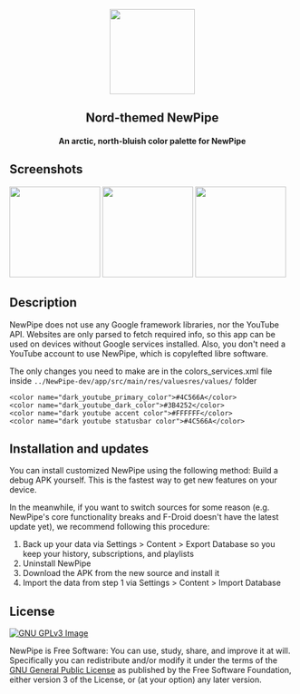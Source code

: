 <p align="center"><a href="https://newpipe.net"><img src="https://user-images.githubusercontent.com/15047534/156973787-fdba0c71-b26d-42e0-bb74-55aa8550ddb7.png" width="150"></a></p> 
<h2 align="center"><b>Nord-themed NewPipe</b></h2>
<h4 align="center">An arctic, north-bluish color palette for NewPipe</h4>


## Screenshots

[<img src="https://user-images.githubusercontent.com/15047534/156972893-ba434e72-ae68-48b4-929f-b5c99e40cca9.png" width=160>](https://user-images.githubusercontent.com/15047534/156972893-ba434e72-ae68-48b4-929f-b5c99e40cca9.png)
 [<img src="https://user-images.githubusercontent.com/15047534/156972872-07b6e73d-0627-4c25-90fa-66f55e08371b.png" width=160>](https://user-images.githubusercontent.com/15047534/156972872-07b6e73d-0627-4c25-90fa-66f55e08371b.png)
 [<img src="https://user-images.githubusercontent.com/15047534/156972884-f1f101d3-a9e9-4a7c-99af-d557a83b87b0.png" width=160>](https://user-images.githubusercontent.com/15047534/156972884-f1f101d3-a9e9-4a7c-99af-d557a83b87b0.png)


## Description

NewPipe does not use any Google framework libraries, nor the YouTube API. Websites are only parsed to fetch required info, so this app can be used on devices without Google services installed. Also, you don't need a YouTube account to use NewPipe, which is copylefted libre software.

The only changes you need to make are in the colors_services.xml file inside ```../NewPipe-dev/app/src/main/res/valuesres/values/``` folder

```
<color name="dark_youtube_primary_color">#4C566A</color>
<color name="dark_youtube_dark_color">#3B4252</color>
<color name="dark youtube accent color">#FFFFFF</color>
<color name="dark youtube statusbar color">#4C566A</color>
```

<!-- Hidden span to keep old links compatible. -->
<span id="updates"></span>

## Installation and updates
You can install customized NewPipe using the following method:
Build a debug APK yourself. This is the fastest way to get new features on your device.

In the meanwhile, if you want to switch sources for some reason (e.g. NewPipe's core functionality breaks and F-Droid doesn't have the latest update yet), we recommend following this procedure:
1. Back up your data via Settings > Content > Export Database so you keep your history, subscriptions, and playlists
2. Uninstall NewPipe
3. Download the APK from the new source and install it
4. Import the data from step 1 via Settings > Content > Import Database

## License
[![GNU GPLv3 Image](https://www.gnu.org/graphics/gplv3-127x51.png)](https://www.gnu.org/licenses/gpl-3.0.en.html)  

NewPipe is Free Software: You can use, study, share, and improve it at
will. Specifically you can redistribute and/or modify it under the terms of the
[GNU General Public License](https://www.gnu.org/licenses/gpl.html) as
published by the Free Software Foundation, either version 3 of the License, or
(at your option) any later version.  

